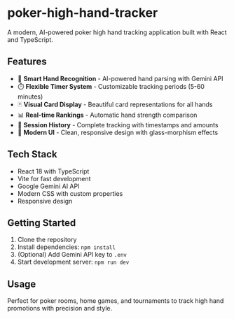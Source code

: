 # poker-high-hand-tracker

A modern, AI-powered poker high hand tracking application built with React and TypeScript.

## Features

- 🎯 **Smart Hand Recognition** - AI-powered hand parsing with Gemini API
- ⏱️ **Flexible Timer System** - Customizable tracking periods (5-60 minutes)  
- 🃏 **Visual Card Display** - Beautiful card representations for all hands
- 📊 **Real-time Rankings** - Automatic hand strength comparison
- 📝 **Session History** - Complete tracking with timestamps and amounts
- 🎨 **Modern UI** - Clean, responsive design with glass-morphism effects

## Tech Stack

- React 18 with TypeScript
- Vite for fast development
- Google Gemini AI API
- Modern CSS with custom properties
- Responsive design

## Getting Started

1. Clone the repository
2. Install dependencies: `npm install`
3. (Optional) Add Gemini API key to `.env`
4. Start development server: `npm run dev`

## Usage

Perfect for poker rooms, home games, and tournaments to track high hand promotions with precision and style.